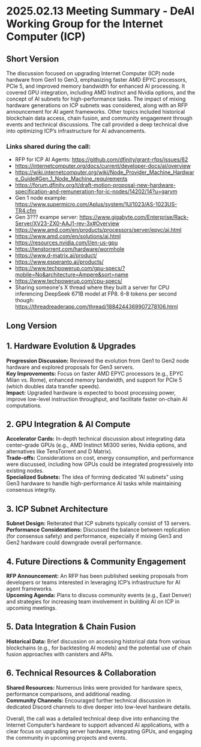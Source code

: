 # 2025.02.13 Meeting Summary - DeAI Working Group for the Internet Computer (ICP)

## Short Version
The discussion focused on upgrading Internet Computer (ICP) node hardware from Gen1 to Gen3, emphasizing faster AMD EPYC processors, PCIe 5, and improved memory bandwidth for enhanced AI processing. It covered GPU integration, including AMD Instinct and Nvidia options, and the concept of AI subnets for high-performance tasks. The impact of mixing hardware generations on ICP subnets was considered, along with an RFP announcement for AI agent frameworks. Other topics included historical blockchain data access, chain fusion, and community engagement through events and technical discussions. The call provided a deep technical dive into optimizing ICP’s infrastructure for AI advancements.

### Links shared during the call:
* RFP for ICP AI Agents: https://github.com/dfinity/grant-rfps/issues/62
* https://internetcomputer.org/docs/current/developer-docs/ai/overview
* https://wiki.internetcomputer.org/wiki/Node_Provider_Machine_Hardware_Guide#Gen_1_Node_Machine_requirements
* https://forum.dfinity.org/t/draft-motion-proposal-new-hardware-specification-and-remuneration-for-ic-nodes/14202/14?u=garym
* Gen 1 node example: https://www.supermicro.com/Aplus/system/1U/1023/AS-1023US-TR4.cfm
* Gen 3??? exampe server: https://www.gigabyte.com/Enterprise/Rack-Server/XV23-ZX0-AAJ1-rev-3x#Overview
* https://www.amd.com/en/products/processors/server/epyc/ai.html
* https://www.amd.com/en/solutions/ai.html
* https://resources.nvidia.com/l/en-us-gpu
* https://tenstorrent.com/hardware/wormhole
* https://www.d-matrix.ai/product/
* https://www.esperanto.ai/products/
* https://www.techpowerup.com/gpu-specs/?mobile=No&architecture=Ampere&sort=name
* https://www.techpowerup.com/cpu-specs/
* Sharing someone's X thread where they built a server for CPU inferencing DeepSeek 671B model at FP8. 6-8 tokens per second though: https://threadreaderapp.com/thread/1884244369907278106.html

## Long Version

## 1. Hardware Evolution & Upgrades

**Progression Discussion:** Reviewed the evolution from Gen1 to Gen2 node hardware and explored proposals for Gen3 servers.  
**Key Improvements:** Focus on faster AMD EPYC processors (e.g., EPYC Milan vs. Rome), enhanced memory bandwidth, and support for PCIe 5 (which doubles data transfer speeds).  
**Impact:** Upgraded hardware is expected to boost processing power, improve low-level instruction throughput, and facilitate faster on-chain AI computations.  

## 2. GPU Integration & AI Compute

**Accelerator Cards:** In-depth technical discussion about integrating data center–grade GPUs (e.g., AMD Instinct MI300 series, Nvidia options, and alternatives like TensTorrent and D Matrix).  
**Trade-offs:** Considerations on cost, energy consumption, and performance were discussed, including how GPUs could be integrated progressively into existing nodes.  
**Specialized Subnets:** The idea of forming dedicated “AI subnets” using Gen3 hardware to handle high-performance AI tasks while maintaining consensus integrity.  

## 3. ICP Subnet Architecture

**Subnet Design:** Reiterated that ICP subnets typically consist of 13 servers.  
**Performance Considerations:** Discussed the balance between replication (for consensus safety) and performance, especially if mixing Gen3 and Gen2 hardware could downgrade overall performance.  

## 4. Future Directions & Community Engagement

**RFP Announcement:** An RFP has been published seeking proposals from developers or teams interested in leveraging ICP’s infrastructure for AI agent frameworks.  
**Upcoming Agenda:** Plans to discuss community events (e.g., East Denver) and strategies for increasing team involvement in building AI on ICP in upcoming meetings.  

## 5. Data Integration & Chain Fusion

**Historical Data:** Brief discussion on accessing historical data from various blockchains (e.g., for backtesting AI models) and the potential use of chain fusion approaches with canisters and APIs.  

## 6. Technical Resources & Collaboration

**Shared Resources:** Numerous links were provided for hardware specs, performance comparisons, and additional reading.  
**Community Channels:** Encouraged further technical discussion in dedicated Discord channels to dive deeper into low-level hardware details.  

Overall, the call was a detailed technical deep dive into enhancing the Internet Computer’s hardware to support advanced AI applications, with a clear focus on upgrading server hardware, integrating GPUs, and engaging the community in upcoming projects and events.
